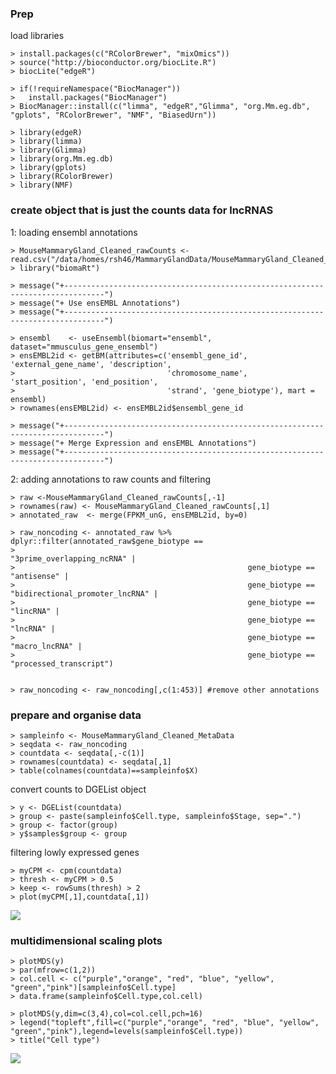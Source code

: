 ### Prep

load libraries 
```
> install.packages(c("RColorBrewer", "mixOmics"))
> source("http://bioconductor.org/biocLite.R")
> biocLite("edgeR")

> if(!requireNamespace("BiocManager"))
>   install.packages("BiocManager")
> BiocManager::install(c("limma", "edgeR","Glimma", "org.Mm.eg.db", "gplots", "RColorBrewer", "NMF", "BiasedUrn"))

> library(edgeR)
> library(limma)
> library(Glimma)
> library(org.Mm.eg.db)
> library(gplots)
> library(RColorBrewer)
> library(NMF)
```
### create object that is just the counts data for lncRNAS

1: loading ensembl annotations
```
> MouseMammaryGland_Cleaned_rawCounts <- read.csv("/data/homes/rsh46/MammaryGlandData/MouseMammaryGland_Cleaned_rawCounts.csv")
> library("biomaRt")

> message("+-------------------------------------------------------------------------------")
> message("+ Use ensEMBL Annotations")
> message("+-------------------------------------------------------------------------------")

> ensembl    <- useEnsembl(biomart="ensembl", dataset="mmusculus_gene_ensembl")
> ensEMBL2id <- getBM(attributes=c('ensembl_gene_id', 'external_gene_name', 'description',
>                                  'chromosome_name', 'start_position', 'end_position', 
>                                  'strand', 'gene_biotype'), mart = ensembl)  
> rownames(ensEMBL2id) <- ensEMBL2id$ensembl_gene_id

> message("+-------------------------------------------------------------------------------")
> message("+ Merge Expression and ensEMBL Annotations")
> message("+-------------------------------------------------------------------------------")
```
2: adding annotations to raw counts and filtering 
```
> raw <-MouseMammaryGland_Cleaned_rawCounts[,-1]
> rownames(raw) <- MouseMammaryGland_Cleaned_rawCounts[,1]
> annotated_raw  <- merge(FPKM_unG, ensEMBL2id, by=0)

> raw_noncoding <- annotated_raw %>% dplyr::filter(annotated_raw$gene_biotype == 
>                                                    "3prime_overlapping_ncRNA" |
>                                                    gene_biotype == "antisense" |
>                                                    gene_biotype == "bidirectional_promoter_lncRNA" |
>                                                    gene_biotype == "lincRNA" |
>                                                    gene_biotype == "lncRNA" |
>                                                    gene_biotype == "macro_lncRNA" |
>                                                    gene_biotype ==  "processed_transcript")


> raw_noncoding <- raw_noncoding[,c(1:453)] #remove other annotations
```
### prepare and organise data
```
> sampleinfo <- MouseMammaryGland_Cleaned_MetaData
> seqdata <- raw_noncoding
> countdata <- seqdata[,-c(1)]
> rownames(countdata) <- seqdata[,1]
> table(colnames(countdata)==sampleinfo$X)
```
convert counts to DGEList object 
```
> y <- DGEList(countdata)
> group <- paste(sampleinfo$Cell.type, sampleinfo$Stage, sep=".")
> group <- factor(group)
> y$samples$group <- group
```
filtering lowly expressed genes
```
> myCPM <- cpm(countdata)
> thresh <- myCPM > 0.5
> keep <- rowSums(thresh) > 2
> plot(myCPM[,1],countdata[,1])
```
![](https://github.com/AFS-Part-II-Projects/Jemima_Becker/blob/main/images/Screenshot%202021-02-04%20at%2021.39.11.png)

### multidimensional scaling plots
```
> plotMDS(y)
> par(mfrow=c(1,2))
> col.cell <- c("purple","orange", "red", "blue", "yellow", "green","pink")[sampleinfo$Cell.type]
> data.frame(sampleinfo$Cell.type,col.cell)

> plotMDS(y,dim=c(3,4),col=col.cell,pch=16)
> legend("topleft",fill=c("purple","orange", "red", "blue", "yellow", "green","pink"),legend=levels(sampleinfo$Cell.type))
> title("Cell type")
```
![](https://github.com/AFS-Part-II-Projects/Jemima_Becker/blob/main/images/Screenshot%202021-02-04%20at%2021.38.57.png)
